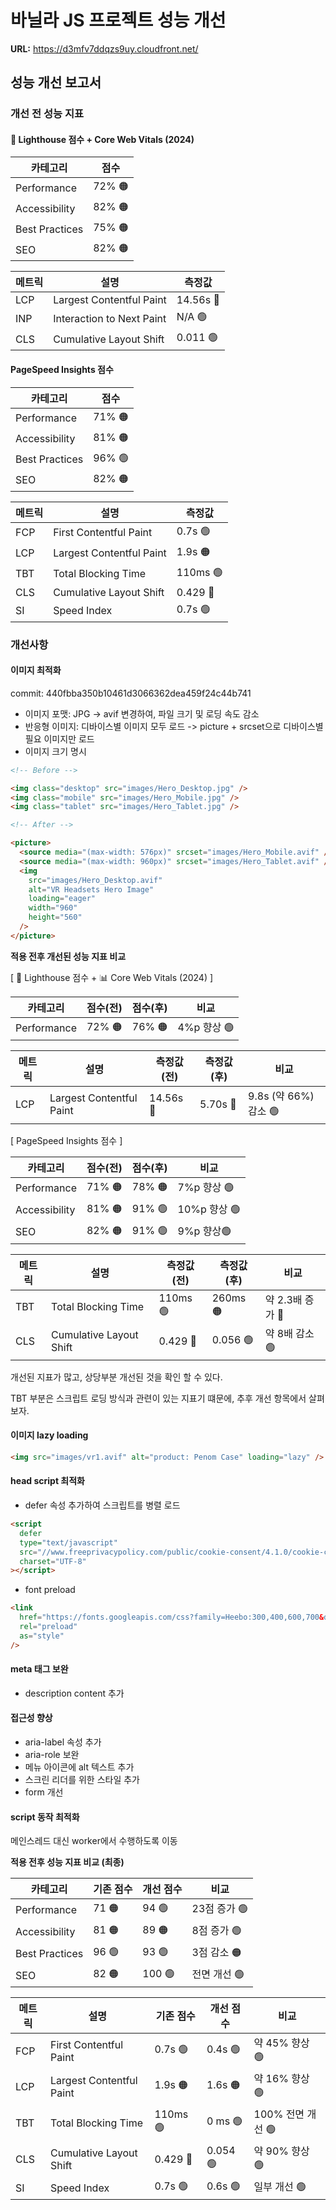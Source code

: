 # 바닐라 JS 프로젝트 성능 개선

**URL:** https://d3mfv7ddqzs9uy.cloudfront.net/

## 성능 개선 보고서

### 개선 전 성능 지표

#### 🎯 Lighthouse 점수 + Core Web Vitals (2024)

| 카테고리       | 점수   |
| -------------- | ------ |
| Performance    | 72% 🟠 |
| Accessibility  | 82% 🟠 |
| Best Practices | 75% 🟠 |
| SEO            | 82% 🟠 |

| 메트릭 | 설명                      | 측정값    |
| ------ | ------------------------- | --------- |
| LCP    | Largest Contentful Paint  | 14.56s 🔴 |
| INP    | Interaction to Next Paint | N/A 🟢    |
| CLS    | Cumulative Layout Shift   | 0.011 🟢  |

#### PageSpeed Insights 점수

| 카테고리       | 점수   |
| -------------- | ------ |
| Performance    | 71% 🟠 |
| Accessibility  | 81% 🟠 |
| Best Practices | 96% 🟢 |
| SEO            | 82% 🟠 |

| 메트릭 | 설명                     | 측정값   |
| ------ | ------------------------ | -------- |
| FCP    | First Contentful Paint   | 0.7s 🟢  |
| LCP    | Largest Contentful Paint | 1.9s 🟠  |
| TBT    | Total Blocking Time      | 110ms 🟢 |
| CLS    | Cumulative Layout Shift  | 0.429 🔴 |
| SI     | Speed Index              | 0.7s 🟢  |

### 개선사항

#### 이미지 최적화

commit: 440fbba350b10461d3066362dea459f24c44b741

- 이미지 포맷: JPG -> avif 변경하여, 파일 크기 및 로딩 속도 감소
- 반응형 이미지: 디바이스별 이미지 모두 로드 -> picture + srcset으로 디바이스별 필요 이미지만 로드
- 이미지 크기 명시

```html
<!-- Before -->

<img class="desktop" src="images/Hero_Desktop.jpg" />
<img class="mobile" src="images/Hero_Mobile.jpg" />
<img class="tablet" src="images/Hero_Tablet.jpg" />

<!-- After -->

<picture>
  <source media="(max-width: 576px)" srcset="images/Hero_Mobile.avif" />
  <source media="(max-width: 960px)" srcset="images/Hero_Tablet.avif" />
  <img
    src="images/Hero_Desktop.avif"
    alt="VR Headsets Hero Image"
    loading="eager"
    width="960"
    height="560"
  />
</picture>
```

**적용 전후 개선된 성능 지표 비교**

[ 🎯 Lighthouse 점수 + 📊 Core Web Vitals (2024) ]

| 카테고리    | 점수(전) | 점수(후) | 비교        |
| ----------- | -------- | -------- | ----------- |
| Performance | 72% 🟠   | 76% 🟠   | 4%p 향상 🟢 |

| 메트릭 | 설명                     | 측정값(전) | 측정값(후) | 비교                  |
| ------ | ------------------------ | ---------- | ---------- | --------------------- |
| LCP    | Largest Contentful Paint | 14.56s 🔴  | 5.70s 🔴   | 9.8s (약 66%) 감소 🟢 |

[ PageSpeed Insights 점수 ]

| 카테고리      | 점수(전) | 점수(후) | 비교         |
| ------------- | -------- | -------- | ------------ |
| Performance   | 71% 🟠   | 78% 🟠   | 7%p 향상 🟢  |
| Accessibility | 81% 🟠   | 91% 🟢   | 10%p 향상 🟢 |
| SEO           | 82% 🟠   | 91% 🟢   | 9%p 향상🟢   |

| 메트릭 | 설명                    | 측정값(전) | 측정값(후) | 비교             |
| ------ | ----------------------- | ---------- | ---------- | ---------------- |
| TBT    | Total Blocking Time     | 110ms 🟢   | 260ms 🟠   | 약 2.3배 증가 🔴 |
| CLS    | Cumulative Layout Shift | 0.429 🔴   | 0.056 🟢   | 약 8배 감소 🟢   |

개선된 지표가 많고, 상당부분 개선된 것을 확인 할 수 있다.

TBT 부분은 스크립트 로딩 방식과 관련이 있는 지표기 떄문에, 추후 개선 항목에서 살펴보자.

#### 이미지 lazy loading

```html
<img src="images/vr1.avif" alt="product: Penom Case" loading="lazy" />
```

#### head script 최적화

- defer 속성 추가하여 스크립트를 병렬 로드

```html
<script
  defer
  type="text/javascript"
  src="//www.freeprivacypolicy.com/public/cookie-consent/4.1.0/cookie-consent.js"
  charset="UTF-8"
></script>
```

- font preload

```html
<link
  href="https://fonts.googleapis.com/css?family=Heebo:300,400,600,700&display=swap"
  rel="preload"
  as="style"
/>
```

#### meta 태그 보완

- description content 추가

#### 접근성 향상

- aria-label 속성 추가
- aria-role 보완
- 메뉴 아이콘에 alt 텍스트 추가
- 스크린 리더를 위한 스타일 추가
- form 개선

#### script 동작 최적화

메인스레드 대신 worker에서 수행하도록 이동

**적용 전후 성능 지표 비교 (최종)**

| 카테고리       | 기존 점수 | 개선 점수 | 비교         |
| -------------- | --------- | --------- | ------------ |
| Performance    | 71 🟠     | 94 🟢     | 23점 증가 🟢 |
| Accessibility  | 81 🟠     | 89 🟠     | 8점 증가 🟢  |
| Best Practices | 96 🟢     | 93 🟢     | 3점 감소 🟠  |
| SEO            | 82 🟠     | 100 🟢    | 전면 개선 🟢 |

| 메트릭 | 설명                     | 기존 점수 | 개선 점수 | 비교              |
| ------ | ------------------------ | --------- | --------- | ----------------- |
| FCP    | First Contentful Paint   | 0.7s 🟢   | 0.4s 🟢   | 약 45% 향상 🟢    |
| LCP    | Largest Contentful Paint | 1.9s 🟠   | 1.6s 🟠   | 약 16% 향상 🟢    |
| TBT    | Total Blocking Time      | 110ms 🟢  | 0 ms 🟢   | 100% 전면 개선 🟢 |
| CLS    | Cumulative Layout Shift  | 0.429 🔴  | 0.054 🟢  | 약 90% 향상 🟢    |
| SI     | Speed Index              | 0.7s 🟢   | 0.6s 🟢   | 일부 개선 🟢      |
